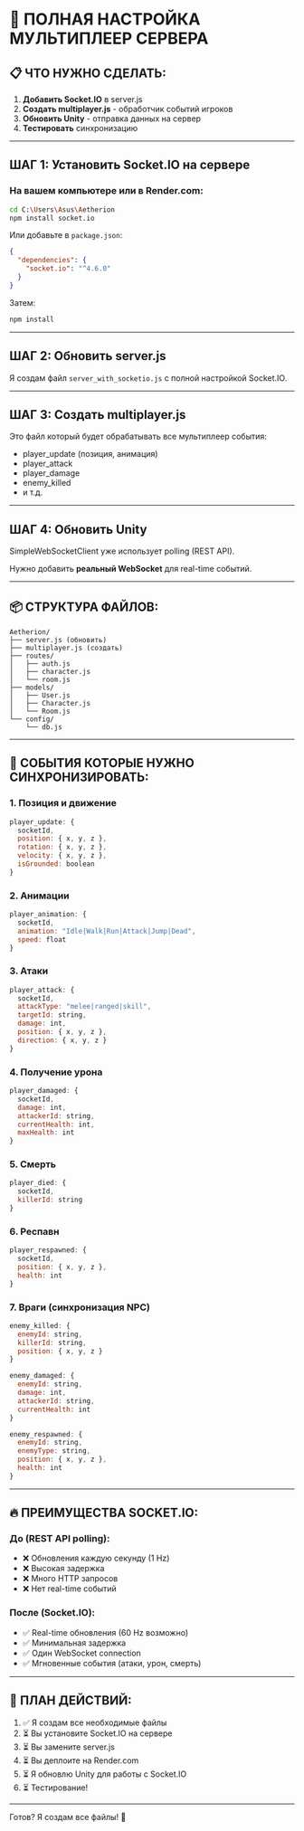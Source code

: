 # 🚀 ПОЛНАЯ НАСТРОЙКА МУЛЬТИПЛЕЕР СЕРВЕРА

## 📋 ЧТО НУЖНО СДЕЛАТЬ:

1. **Добавить Socket.IO** в server.js
2. **Создать multiplayer.js** - обработчик событий игроков
3. **Обновить Unity** - отправка данных на сервер
4. **Тестировать** синхронизацию

---

## ШАГ 1: Установить Socket.IO на сервере

### На вашем компьютере или в Render.com:

```bash
cd C:\Users\Asus\Aetherion
npm install socket.io
```

Или добавьте в `package.json`:
```json
{
  "dependencies": {
    "socket.io": "^4.6.0"
  }
}
```

Затем:
```bash
npm install
```

---

## ШАГ 2: Обновить server.js

Я создам файл `server_with_socketio.js` с полной настройкой Socket.IO.

---

## ШАГ 3: Создать multiplayer.js

Это файл который будет обрабатывать все мультиплеер события:
- player_update (позиция, анимация)
- player_attack
- player_damage
- enemy_killed
- и т.д.

---

## ШАГ 4: Обновить Unity

SimpleWebSocketClient уже использует polling (REST API).

Нужно добавить **реальный WebSocket** для real-time событий.

---

## 📦 СТРУКТУРА ФАЙЛОВ:

```
Aetherion/
├── server.js (обновить)
├── multiplayer.js (создать)
├── routes/
│   ├── auth.js
│   ├── character.js
│   └── room.js
├── models/
│   ├── User.js
│   ├── Character.js
│   └── Room.js
└── config/
    └── db.js
```

---

## 🎯 СОБЫТИЯ КОТОРЫЕ НУЖНО СИНХРОНИЗИРОВАТЬ:

### 1. Позиция и движение
```javascript
player_update: {
  socketId,
  position: { x, y, z },
  rotation: { x, y, z },
  velocity: { x, y, z },
  isGrounded: boolean
}
```

### 2. Анимации
```javascript
player_animation: {
  socketId,
  animation: "Idle|Walk|Run|Attack|Jump|Dead",
  speed: float
}
```

### 3. Атаки
```javascript
player_attack: {
  socketId,
  attackType: "melee|ranged|skill",
  targetId: string,
  damage: int,
  position: { x, y, z },
  direction: { x, y, z }
}
```

### 4. Получение урона
```javascript
player_damaged: {
  socketId,
  damage: int,
  attackerId: string,
  currentHealth: int,
  maxHealth: int
}
```

### 5. Смерть
```javascript
player_died: {
  socketId,
  killerId: string
}
```

### 6. Респавн
```javascript
player_respawned: {
  socketId,
  position: { x, y, z },
  health: int
}
```

### 7. Враги (синхронизация NPC)
```javascript
enemy_killed: {
  enemyId: string,
  killerId: string,
  position: { x, y, z }
}

enemy_damaged: {
  enemyId: string,
  damage: int,
  attackerId: string,
  currentHealth: int
}

enemy_respawned: {
  enemyId: string,
  enemyType: string,
  position: { x, y, z },
  health: int
}
```

---

## 🔥 ПРЕИМУЩЕСТВА SOCKET.IO:

### До (REST API polling):
- ❌ Обновления каждую секунду (1 Hz)
- ❌ Высокая задержка
- ❌ Много HTTP запросов
- ❌ Нет real-time событий

### После (Socket.IO):
- ✅ Real-time обновления (60 Hz возможно)
- ✅ Минимальная задержка
- ✅ Один WebSocket connection
- ✅ Мгновенные события (атаки, урон, смерть)

---

## 📝 ПЛАН ДЕЙСТВИЙ:

1. ✅ Я создам все необходимые файлы
2. ⏳ Вы установите Socket.IO на сервере
3. ⏳ Вы замените server.js
4. ⏳ Вы деплоите на Render.com
5. ⏳ Я обновлю Unity для работы с Socket.IO
6. ⏳ Тестирование!

---

Готов? Я создам все файлы! 🚀

